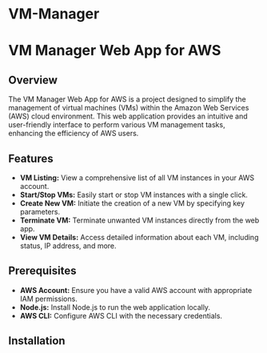 # VM-Manager
# VM Manager Web App for AWS

## Overview

The VM Manager Web App for AWS is a project designed to simplify the management of virtual machines (VMs) within the Amazon Web Services (AWS) cloud environment. This web application provides an intuitive and user-friendly interface to perform various VM management tasks, enhancing the efficiency of AWS users.

## Features

- **VM Listing:** View a comprehensive list of all VM instances in your AWS account.
- **Start/Stop VMs:** Easily start or stop VM instances with a single click.
- **Create New VM:** Initiate the creation of a new VM by specifying key parameters.
- **Terminate VM:** Terminate unwanted VM instances directly from the web app.
- **View VM Details:** Access detailed information about each VM, including status, IP address, and more.

## Prerequisites

- **AWS Account:** Ensure you have a valid AWS account with appropriate IAM permissions.
- **Node.js:** Install Node.js to run the web application locally.
- **AWS CLI:** Configure AWS CLI with the necessary credentials.

## Installation
